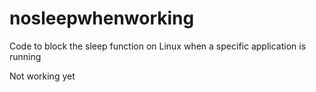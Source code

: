 # nosleepwhenworking
Code to block the sleep function on Linux when a specific application is running

Not working yet
